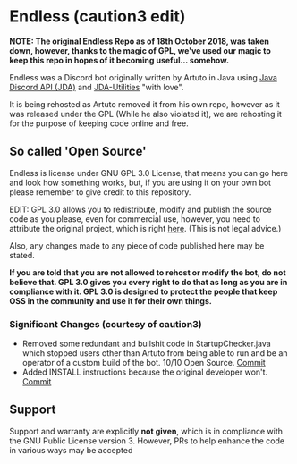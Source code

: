 # Endless (caution3 edit)
**NOTE: The original Endless Repo as of 18th October 2018, was taken down, however, thanks to the magic of GPL, we've used our magic to keep this repo in hopes of it becoming useful... somehow.**

Endless was a Discord bot originally written by Artuto in Java using [Java Discord API (JDA)](https://github.com/DV8FromTheWorld/JDA) and [JDA-Utilities](https://github.com/JDA-Applications/JDA-Utilities) "with love".

It is being rehosted as Artuto removed it from his own repo, however as it was released under the GPL (While he also violated it), we are rehosting it for the purpose of keeping code online and free.

## So called 'Open Source'

Endless is license under GNU GPL 3.0 License, that means you can go here and look how something works, but, if you are using it on your own bot please remember to give credit to this repository.

EDIT: GPL 3.0 allows you to redistribute, modify and publish the source code as you please, even for commercial use, however, you need to attribute the original project, which is right [here](https://github.com/caution3/Endless). (This is not legal advice.)

Also, any changes made to any piece of code published here may be stated.

**If you are told that you are not allowed to rehost or modify the bot, do not believe that. GPL 3.0 gives you every right to do that as long as you are in compliance with it. GPL 3.0 is designed to protect the people that keep OSS in the community and use it for their own things.**

### Significant Changes (courtesy of caution3)
- Removed some redundant and bullshit code in StartupChecker.java which stopped users other than Artuto from being able to run and be an operator of a custom build of the bot. 10/10 Open Source. [Commit](https://github.com/caution3/Endless/commit/0897b6ddf3d7da8d21c4ad2500daad40b1aa1806)
- Added INSTALL instructions because the original developer won't. [Commit](https://github.com/caution3/Endless/commit/8b3c8cb2df01c6d9090e537f095722d855489235)

## Support
Support and warranty are explicitly **not given**, which is in compliance with the GNU Public License version 3. However, PRs to help enhance the code in various ways may be accepted
